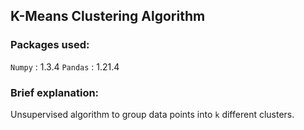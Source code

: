 ## K-Means Clustering Algorithm

### Packages used:
`Numpy` : 1.3.4
`Pandas` : 1.21.4

### Brief explanation:
Unsupervised algorithm to group data points into `k` different clusters.